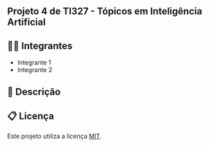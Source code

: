 ## Projeto 4 de TI327 - Tópicos em Inteligência Artificial

## 🧑‍🎓 Integrantes

* Integrante 1
* Integrante 2

## 📝 Descrição

## 📋 Licença

Este projeto utiliza a licença [MIT](https://opensource.org/license/mit).
